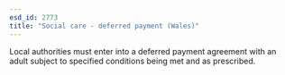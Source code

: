 ```yaml
---
esd_id: 2773
title: "Social care - deferred payment (Wales)"
---
```


Local authorities must enter into a deferred payment agreement with an adult subject to specified conditions being met and as prescribed.


